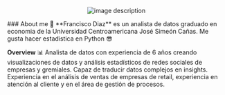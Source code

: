 <p align="center">
  <img src="https://github.com/91frandiaz/91frandiaz/assets/43790576/5dd83efe-80ef-458f-93a9-98c51e508848" alt="image description">
</p>
### About me 👋
**Francisco Diaz** es un analista de datos graduado en economia de la Universidad Centroamericana José Simeón Cañas. Me gusta hacer estadistica en Python 😎
 
**Overview** 📊
Analista de datos con experiencia de 6 años creando visualizaciones de datos y análisis estadísticos de redes sociales de empresas y gremiales. Capaz de traducir datos complejos en insights. Experiencia en el análisis de ventas de empresas de retail, experiencia en atención al cliente y en el área de gestión de procesos.


